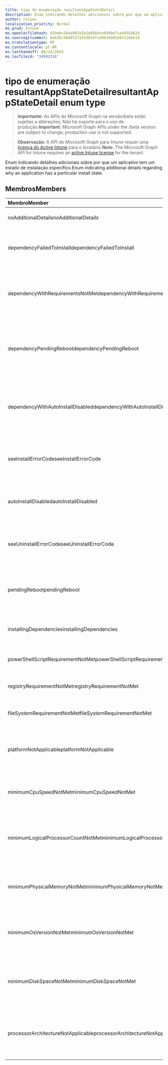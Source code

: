 ```yaml
---
title: tipo de enumeração resultantAppStateDetail
description: Enum indicando detalhes adicionais sobre por que um aplicativo tem um estado de instalação específico.
author: rolyon
localization_priority: Normal
ms.prod: Intune
ms.openlocfilehash: 439a6c2b4a903a3a2e6b8dce9340e7ca4b54362d
ms.sourcegitcommit: 0a62bc5849f27a55d83efce9b3eb01b9711bbe1d
ms.translationtype: MT
ms.contentlocale: pt-BR
ms.lasthandoff: 06/14/2019
ms.locfileid: "34993316"
---
```

# <a name="resultantappstatedetail-enum-type"></a><span data-ttu-id="5e645-103">tipo de enumeração resultantAppStateDetail</span><span class="sxs-lookup"><span data-stu-id="5e645-103">resultantAppStateDetail enum type</span></span>

> <span data-ttu-id="5e645-104">**Importante:** As APIs do Microsoft Graph na versão/beta estão sujeitas a alterações; Não há suporte para o uso de produção.</span><span class="sxs-lookup"><span data-stu-id="5e645-104">**Important:** Microsoft Graph APIs under the /beta version are subject to change; production use is not supported.</span></span>

> <span data-ttu-id="5e645-105">**Observação:** A API do Microsoft Graph para Intune requer uma [licença do Active Intune](https://go.microsoft.com/fwlink/?linkid=839381) para o locatário.</span><span class="sxs-lookup"><span data-stu-id="5e645-105">**Note:** The Microsoft Graph API for Intune requires an [active Intune license](https://go.microsoft.com/fwlink/?linkid=839381) for the tenant.</span></span>

<span data-ttu-id="5e645-106">Enum indicando detalhes adicionais sobre por que um aplicativo tem um estado de instalação específico.</span><span class="sxs-lookup"><span data-stu-id="5e645-106">Enum indicating additional details regarding why an application has a particular install state.</span></span>

## <a name="members"></a><span data-ttu-id="5e645-107">Membros</span><span class="sxs-lookup"><span data-stu-id="5e645-107">Members</span></span>
|<span data-ttu-id="5e645-108">Membro</span><span class="sxs-lookup"><span data-stu-id="5e645-108">Member</span></span>|<span data-ttu-id="5e645-109">Valor</span><span class="sxs-lookup"><span data-stu-id="5e645-109">Value</span></span>|<span data-ttu-id="5e645-110">Descrição</span><span class="sxs-lookup"><span data-stu-id="5e645-110">Description</span></span>|
|:---|:---|:---|
|<span data-ttu-id="5e645-111">noAdditionalDetails</span><span class="sxs-lookup"><span data-stu-id="5e645-111">noAdditionalDetails</span></span>|<span data-ttu-id="5e645-112">,0</span><span class="sxs-lookup"><span data-stu-id="5e645-112">0</span></span>|<span data-ttu-id="5e645-113">Não há detalhes adicionais disponíveis.</span><span class="sxs-lookup"><span data-stu-id="5e645-113">No additional details are available.</span></span>|
|<span data-ttu-id="5e645-114">dependencyFailedToInstall</span><span class="sxs-lookup"><span data-stu-id="5e645-114">dependencyFailedToInstall</span></span>|<span data-ttu-id="5e645-115">1</span><span class="sxs-lookup"><span data-stu-id="5e645-115">1</span></span>|<span data-ttu-id="5e645-116">Uma ou mais dependências do aplicativo não foram instaladas.</span><span class="sxs-lookup"><span data-stu-id="5e645-116">One or more of the application's dependencies failed to install.</span></span>|
|<span data-ttu-id="5e645-117">dependencyWithRequirementsNotMet</span><span class="sxs-lookup"><span data-stu-id="5e645-117">dependencyWithRequirementsNotMet</span></span>|<span data-ttu-id="5e645-118">duas</span><span class="sxs-lookup"><span data-stu-id="5e645-118">2</span></span>|<span data-ttu-id="5e645-119">Uma ou mais das dependências do aplicativo têm requisitos que não foram atendidos.</span><span class="sxs-lookup"><span data-stu-id="5e645-119">One or more of the application's dependencies have requirements which are not met.</span></span>|
|<span data-ttu-id="5e645-120">dependencyPendingReboot</span><span class="sxs-lookup"><span data-stu-id="5e645-120">dependencyPendingReboot</span></span>|<span data-ttu-id="5e645-121">3D</span><span class="sxs-lookup"><span data-stu-id="5e645-121">3</span></span>|<span data-ttu-id="5e645-122">Uma ou mais das dependências do aplicativo exige a reinicialização do dispositivo para concluir a instalação.</span><span class="sxs-lookup"><span data-stu-id="5e645-122">One or more of the application's dependencies require a device reboot to complete installation.</span></span>|
|<span data-ttu-id="5e645-123">dependencyWithAutoInstallDisabled</span><span class="sxs-lookup"><span data-stu-id="5e645-123">dependencyWithAutoInstallDisabled</span></span>|<span data-ttu-id="5e645-124">quatro</span><span class="sxs-lookup"><span data-stu-id="5e645-124">4</span></span>|<span data-ttu-id="5e645-125">Uma ou mais dependências do aplicativo estão configuradas para não instalar automaticamente.</span><span class="sxs-lookup"><span data-stu-id="5e645-125">One or more of the application's dependencies are configured to not automatically install.</span></span>|
|<span data-ttu-id="5e645-126">seeInstallErrorCode</span><span class="sxs-lookup"><span data-stu-id="5e645-126">seeInstallErrorCode</span></span>|<span data-ttu-id="5e645-127">2000</span><span class="sxs-lookup"><span data-stu-id="5e645-127">2000</span></span>|<span data-ttu-id="5e645-128">Falha ao instalar o aplicativo.</span><span class="sxs-lookup"><span data-stu-id="5e645-128">Application failed to install.</span></span> <span data-ttu-id="5e645-129">Consulte Propriedade de código de erro para obter mais detalhes.</span><span class="sxs-lookup"><span data-stu-id="5e645-129">See error code property for more details.</span></span>|
|<span data-ttu-id="5e645-130">autoInstallDisabled</span><span class="sxs-lookup"><span data-stu-id="5e645-130">autoInstallDisabled</span></span>|<span data-ttu-id="5e645-131">3000</span><span class="sxs-lookup"><span data-stu-id="5e645-131">3000</span></span>|<span data-ttu-id="5e645-132">O aplicativo está configurado para não ser instalado automaticamente.</span><span class="sxs-lookup"><span data-stu-id="5e645-132">Application is configured to not be automatically installed.</span></span>|
|<span data-ttu-id="5e645-133">seeUninstallErrorCode</span><span class="sxs-lookup"><span data-stu-id="5e645-133">seeUninstallErrorCode</span></span>|<span data-ttu-id="5e645-134">4000</span><span class="sxs-lookup"><span data-stu-id="5e645-134">4000</span></span>|<span data-ttu-id="5e645-135">Falha ao desinstalar o aplicativo.</span><span class="sxs-lookup"><span data-stu-id="5e645-135">Application failed to uninstall.</span></span> <span data-ttu-id="5e645-136">Consulte Propriedade de código de erro para obter mais detalhes.</span><span class="sxs-lookup"><span data-stu-id="5e645-136">See error code property for more details.</span></span>|
|<span data-ttu-id="5e645-137">pendingReboot</span><span class="sxs-lookup"><span data-stu-id="5e645-137">pendingReboot</span></span>|<span data-ttu-id="5e645-138">5000</span><span class="sxs-lookup"><span data-stu-id="5e645-138">5000</span></span>|<span data-ttu-id="5e645-139">O dispositivo deve ser reinicializado para concluir a instalação do aplicativo.</span><span class="sxs-lookup"><span data-stu-id="5e645-139">Device must be rebooted to complete installation of the application.</span></span>|
|<span data-ttu-id="5e645-140">installingDependencies</span><span class="sxs-lookup"><span data-stu-id="5e645-140">installingDependencies</span></span>|<span data-ttu-id="5e645-141">5001</span><span class="sxs-lookup"><span data-stu-id="5e645-141">5001</span></span>|<span data-ttu-id="5e645-142">Uma ou mais das dependências do aplicativo estão sendo instaladas.</span><span class="sxs-lookup"><span data-stu-id="5e645-142">One or more of the application's dependencies are installing.</span></span>|
|<span data-ttu-id="5e645-143">powerShellScriptRequirementNotMet</span><span class="sxs-lookup"><span data-stu-id="5e645-143">powerShellScriptRequirementNotMet</span></span>|<span data-ttu-id="5e645-144">-1013</span><span class="sxs-lookup"><span data-stu-id="5e645-144">-1013</span></span>|<span data-ttu-id="5e645-145">A regra de requisito de script do PowerShell não foi atendida</span><span class="sxs-lookup"><span data-stu-id="5e645-145">PowerShell script requirement rule is not met</span></span>|
|<span data-ttu-id="5e645-146">registryRequirementNotMet</span><span class="sxs-lookup"><span data-stu-id="5e645-146">registryRequirementNotMet</span></span>|<span data-ttu-id="5e645-147">-1012</span><span class="sxs-lookup"><span data-stu-id="5e645-147">-1012</span></span>|<span data-ttu-id="5e645-148">A regra de requisito do registro não foi atendida</span><span class="sxs-lookup"><span data-stu-id="5e645-148">Registry requirement rule is not met</span></span>|
|<span data-ttu-id="5e645-149">fileSystemRequirementNotMet</span><span class="sxs-lookup"><span data-stu-id="5e645-149">fileSystemRequirementNotMet</span></span>|<span data-ttu-id="5e645-150">-1011</span><span class="sxs-lookup"><span data-stu-id="5e645-150">-1011</span></span>|<span data-ttu-id="5e645-151">A regra de requisito do sistema de arquivos não foi atendida</span><span class="sxs-lookup"><span data-stu-id="5e645-151">File system requirement rule is not met</span></span>|
|<span data-ttu-id="5e645-152">platformNotApplicable</span><span class="sxs-lookup"><span data-stu-id="5e645-152">platformNotApplicable</span></span>|<span data-ttu-id="5e645-153">-1006</span><span class="sxs-lookup"><span data-stu-id="5e645-153">-1006</span></span>|<span data-ttu-id="5e645-154">O aplicativo não se aplica a esta plataforma.</span><span class="sxs-lookup"><span data-stu-id="5e645-154">Application is not applicable to this platform.</span></span> <span data-ttu-id="5e645-155">(por exemplo, aplicativo Android direcionado para IOS)</span><span class="sxs-lookup"><span data-stu-id="5e645-155">(e.g. Android app targeted to IOS)</span></span>|
|<span data-ttu-id="5e645-156">minimumCpuSpeedNotMet</span><span class="sxs-lookup"><span data-stu-id="5e645-156">minimumCpuSpeedNotMet</span></span>|<span data-ttu-id="5e645-157">-1005</span><span class="sxs-lookup"><span data-stu-id="5e645-157">-1005</span></span>|<span data-ttu-id="5e645-158">A velocidade da CPU no dispositivo de destino é menor do que o mínimo configurado.</span><span class="sxs-lookup"><span data-stu-id="5e645-158">CPU speed on the target device is less than the configured minimum.</span></span>|
|<span data-ttu-id="5e645-159">minimumLogicalProcessorCountNotMet</span><span class="sxs-lookup"><span data-stu-id="5e645-159">minimumLogicalProcessorCountNotMet</span></span>|<span data-ttu-id="5e645-160">-1004</span><span class="sxs-lookup"><span data-stu-id="5e645-160">-1004</span></span>|<span data-ttu-id="5e645-161">A contagem de processadores lógicos no dispositivo de destino é menor do que o mínimo configurado.</span><span class="sxs-lookup"><span data-stu-id="5e645-161">Count of logical processors on the target device is less than the configured minimum.</span></span>|
|<span data-ttu-id="5e645-162">minimumPhysicalMemoryNotMet</span><span class="sxs-lookup"><span data-stu-id="5e645-162">minimumPhysicalMemoryNotMet</span></span>|<span data-ttu-id="5e645-163">-1003</span><span class="sxs-lookup"><span data-stu-id="5e645-163">-1003</span></span>|<span data-ttu-id="5e645-164">A quantidade de RAM no dispositivo de destino é menor do que o mínimo configurado.</span><span class="sxs-lookup"><span data-stu-id="5e645-164">Amount of RAM on the target device is less than the configured minimum.</span></span>|
|<span data-ttu-id="5e645-165">minimumOsVersionNotMet</span><span class="sxs-lookup"><span data-stu-id="5e645-165">minimumOsVersionNotMet</span></span>|<span data-ttu-id="5e645-166">-1002</span><span class="sxs-lookup"><span data-stu-id="5e645-166">-1002</span></span>|<span data-ttu-id="5e645-167">A versão do sistema operacional no dispositivo de destino é menor do que o mínimo configurado.</span><span class="sxs-lookup"><span data-stu-id="5e645-167">OS version on the target device is less than the configured minimum.</span></span>|
|<span data-ttu-id="5e645-168">minimumDiskSpaceNotMet</span><span class="sxs-lookup"><span data-stu-id="5e645-168">minimumDiskSpaceNotMet</span></span>|<span data-ttu-id="5e645-169">-1001</span><span class="sxs-lookup"><span data-stu-id="5e645-169">-1001</span></span>|<span data-ttu-id="5e645-170">O espaço em disco disponível no dispositivo de destino é menor do que o mínimo configurado.</span><span class="sxs-lookup"><span data-stu-id="5e645-170">Available disk space on the target device is less than the configured minimum.</span></span>|
|<span data-ttu-id="5e645-171">processorArchitectureNotApplicable</span><span class="sxs-lookup"><span data-stu-id="5e645-171">processorArchitectureNotApplicable</span></span>|<span data-ttu-id="5e645-172">-1000</span><span class="sxs-lookup"><span data-stu-id="5e645-172">-1000</span></span>|<span data-ttu-id="5e645-173">A arquitetura do dispositivo (por exemplo, x86/AMD64) não se aplica ao aplicativo.</span><span class="sxs-lookup"><span data-stu-id="5e645-173">Device architecture (e.g. x86/amd64) is not applicable for the application.</span></span>|






